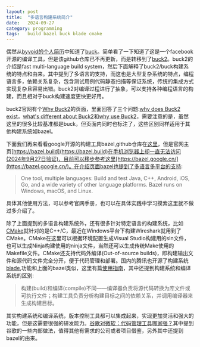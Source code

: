```yaml
---
layout: post
title:  "多语言构建系统简介"
date:   2024-09-27
category: programming
tags:   build bazel buck blade cmake
---
```


偶然从[byvoid的个人简历](https://byvoid.com/en/resume/)中知道了[buck](https://github.com/facebook/buck)。简单看了一下知道了这是一个facebook开源的编译工具，但是该github仓库已不再更新，而是转移到了[buck2](https://github.com/facebook/buck2)。buck2的介绍是fast multi-language build system，然后下面解释了buck2/buck构建系统的特点和由来。其中提到了多语言的支持，而这也是大型复杂系统的特点，编程语言多，依赖关系复杂，包含测试用例代码静态扫描等保证系统，传统的集成方式实现复杂且容易出错。buck2对编译过程进行了抽象，可以支持各种编程语言的构建，而且相对于buck构建速度更快更好用。

buck2官网有个[Why Buck2](https://buck2.build/docs/about/why/)的页面，里面回答了三个问题:[why does Buck2 exist](https://buck2.build/docs/about/why/#why-does-buck2-exist)，[what's different about Buck2](https://buck2.build/docs/about/why/#whats-different-about-buck2)和[why use Buck2](https://buck2.build/docs/about/why/#why-use-buck2)，需要注意的是，虽然这里的很多比较基准都是buck，但页面内同时也标注了，这些区别同样适用于其他构建系统如bazel。

下面我们再来看看google开源的构建工具bazel,github仓库在[这里](https://github.com/bazelbuild/bazel)，但是官网主页[https://bazel.build](https://bazel.build)在手机浏览器上却一直无法访问(2024年9月27日验证)，目前可以移步参考这里[https://bazel.google.cn/](https://bazel.google.cn/)。在介绍页面bazel也提到了多语言多平台的支持:
> One tool, multiple languages: Build and test Java, C++, Android, iOS, Go, and a wide variety of other language platforms. Bazel runs on Windows, macOS, and Linux.

具体其他使用方法，可以参考官网手册，也可以在具体实践中学习摸索这里就不做过多介绍了。

除了上面提到的多语言构建系统外，还有很多针对特定语言的构建系统，比如[CMake](https://cmake.org/)就针对的是C++/C，最近在Windows平台下构建Wireshark就用到了CMake。CMake在这里可以根据环境配置生成Visual Studio构建用的sln文件，也可以生成Ninja构建使用的ninja文件，当然还可以生成传统Make使用的Makefile文件。CMake还支持代码外编译(Out-of-source builds)，即构建输出文件和源代码文件完全分开，便于代码管理和部署。国内的腾讯也开源了构建系统[blade](https://github.com/chen3feng/blade-build),功能和上面的bazel类似，这里有篇[使用指南](https://zzy979.github.io/posts/blade-build-tool/)，其中还提到构建系统和编译系统的区别:
> 构建(build)和编译(compile)不同——编译器负责将源代码转换为库文件或可执行文件；构建工具负责分析构建目标之间的依赖关系，并调用编译器来生成构建目标。

其实构建系统和编译系统，版本控制工具都可以集成起来，实现更加灵活和强大的功能，但是这需要很强的研发能力。[谷歌对微软：代码管理工具哪家强？](https://mp.weixin.qq.com/s/ckrH72rBp7_GT1UlfQsUaw)其中提到谷歌的一些内部做法，值得其他有需求的公司或者项目借鉴，另外其中还提到bazel的由来。
